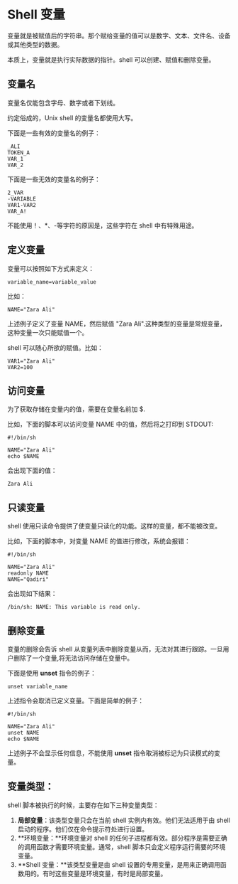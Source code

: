 # Shell 变量 #

变量就是被赋值后的字符串。那个赋给变量的值可以是数字、文本、文件名、设备或其他类型的数据。  

本质上，变量就是执行实际数据的指针。shell 可以创建、赋值和删除变量。  

## 变量名 ##

变量名仅能包含字母、数字或者下划线。

约定俗成的，Unix shell 的变量名都使用大写。

下面是一些有效的变量名的例子：

    _ALI
    TOKEN_A
    VAR_1
    VAR_2



下面是一些无效的变量名的例子：

    2_VAR
    -VARIABLE
    VAR1-VAR2
    VAR_A!

不能使用！、*、-等字符的原因是，这些字符在 shell 中有特殊用途。

## 定义变量 ##

变量可以按照如下方式来定义：

    variable_name=variable_value

比如：

    NAME="Zara Ali"

上述例子定义了变量 NAME，然后赋值 "Zara Ali".这种类型的变量是常规变量，这种变量一次只能赋值一个。

shell 可以随心所欲的赋值。比如：

    VAR1="Zara Ali"
    VAR2=100

## 访问变量 ##

为了获取存储在变量内的值，需要在变量名前加 $.

比如，下面的脚本可以访问变量 NAME 中的值，然后将之打印到 STDOUT:

    #!/bin/sh
    
    NAME="Zara Ali"
    echo $NAME

会出现下面的值：

    Zara Ali

## 只读变量 ##

shell 使用只读命令提供了使变量只读化的功能。这样的变量，都不能被改变。

比如，下面的脚本中，对变量 NAME 的值进行修改，系统会报错：

    #!/bin/sh
    
    NAME="Zara Ali"
    readonly NAME
    NAME="Qadiri"

会出现如下结果：

    /bin/sh: NAME: This variable is read only.

## 删除变量 ##

变量的删除会告诉 shell 从变量列表中删除变量从而，无法对其进行跟踪。一旦用户删除了一个变量,将无法访问存储在变量中。

下面是使用 **unset** 指令的例子：

    unset variable_name

上述指令会取消已定义变量。下面是简单的例子：

    #!/bin/sh
    
    NAME="Zara Ali"
    unset NAME
    echo $NAME

上述例子不会显示任何信息，不能使用 **unset** 指令取消被标记为只读模式的变量。

## 变量类型： ##

shell 脚本被执行的时候，主要存在如下三种变量类型：

1. **局部变量**：该类型变量只会在当前 shell 实例内有效。他们无法适用于由 shell 启动的程序。他们仅在命令提示符处进行设置。
1. **环境变量：**环境变量对 shell 的任何子进程都有效。部分程序是需要正确的调用函数才需要环境变量。通常，shell 脚本只会定义程序运行需要的环境变量。
1. **Shell 变量：**该类型变量是由 shell 设置的专用变量，是用来正确调用函数用的。有时这些变量是环境变量，有时是局部变量。
